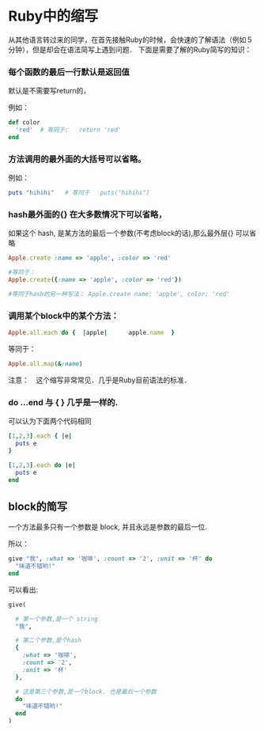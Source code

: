 # Ruby中的缩写

从其他语言转过来的同学，在首先接触Ruby的时候，会快速的了解语法（例如５分钟），但是却会在语法简写上遇到问题．
下面是需要了解的Ruby简写的知识：


### 每个函数的最后一行默认是返回值

默认是不需要写return的，

例如：

```ruby
def color
  'red'  # 等同于:   return 'red'
end
```

### 方法调用的最外面的大括号可以省略。

例如：

```ruby
puts "hihihi"   # 等同于   puts("hihihi")
```

### hash最外面的{} 在大多数情况下可以省略，

如果这个 hash, 是某方法的最后一个参数(不考虑block的话),那么最外层{} 可以省略

```ruby
Apple.create :name => 'apple', :color => 'red'

#等同于：
Apple.create({:name => 'apple', :color => 'red'})

#等同于hash的另一种写法： Apple.create name: 'apple', color: 'red'
```

### 调用某个block中的某个方法：

```ruby
Apple.all.each do {  |apple|      apple.name  }
```

等同于：

```ruby
Apple.all.map(&:name)
```

注意：　这个缩写非常常见．几乎是Ruby目前语法的标准．

### do ...end 与 { } 几乎是一样的.

可以认为下面两个代码相同

```ruby
[1,2,3].each { |e|
  puts e
}

[1,2,3].each do |e|
  puts e
end
```

## block的简写

一个方法最多只有一个参数是 block, 并且永远是参数的最后一位.

所以：

```ruby
give "我", :what => '咖啡', :count => '2', :unit => '杯' do
  "味道不错哟!"
end
```

可以看出:

```ruby
give(

  # 第一个参数,是一个 string
  "我",

  # 第二个参数,是个hash
  {
    :what => '咖啡',
    :count => '2',
    :unit => '杯'
  },

  # 这是第三个参数,是一个block. 也是最后一个参数
  do
    "味道不错哟!"
  end
)
```
